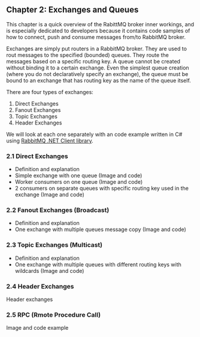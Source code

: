 ﻿## Chapter 2: Exchanges and Queues

This chapter is a quick overview of the RabittMQ broker inner workings, and is especially dedicated to developers because it contains code samples of how to connect, push and consume messages from/to RabbitMQ broker. 

Exchanges are simply put routers in a RabbitMQ broker. They are used to rout messages to the specified (bounded) queues. They route the messages based on a specific routing key. A queue cannot be created without binding it to a certain exchange. Even the simplest queue creation (where you do not declaratively specify an exchange), the queue must be bound to an exchange that has routing key as the name of the queue itself.

There are four types of exchanges:
1. Direct Exchanges
2. Fanout Exchanges
3. Topic Exchanges
4. Header Exchanges

We will look at each one separately with an code example written in C# using <a href="https://www.rabbitmq.com/dotnet.html" target="_blank">RabbitMQ .NET Client library</a>.

### 2.1 Direct Exchanges

* Definition and explanation 
* Simple exchange with one queue (Image and code)
* Worker consumers on one queue (Image and code)
* 2 consumers on separate queues with specific routing key used in the exchange
 (Image and code)

### 2.2 Fanout Exchanges (Broadcast)

* Definition and explanation 
* One exchange with multiple queues message copy (Image and code)

### 2.3 Topic Exchanges (Multicast)

* Definition and explanation 
* One exchange with multiple queues with different routing keys with wildcards (Image and code)

### 2.4 Header Exchanges

Header exchanges

### 2.5 RPC (Rmote Procedure Call)

Image and code example